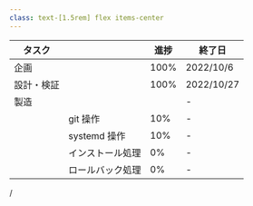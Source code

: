```yaml
---
class: text-[1.5rem] flex items-center
---
```


| タスク | | 進捗 | 終了日 |
|-|-|-|-|
| 企画 || <span class="text-green-500">100%</span> | 2022/10/6 |
| 設計・検証 || <span class="text-green-500">100%</span> | 2022/10/27 |
| 製造 ||| - |
|| git 操作 | <span class="text-yellow-500">10%</span> | - |
|| systemd 操作 | <span class="text-red-500">10%</span> | - |
|| インストール処理 | <span class="text-red-500">0%</span> | - |
|| ロールバック処理 | <span class="text-red-500">0%</span> | - |

<div
  class="absolute bottom-[1rem] right-[1rem] text-[1rem]"
>
  <SlideCurrentNo /> / <SlidesTotal />
</div>